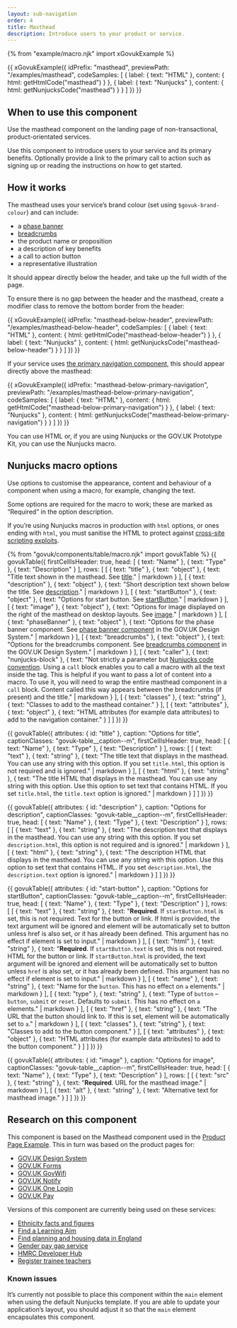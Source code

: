 ```yaml
---
layout: sub-navigation
order: 4
title: Masthead
description: Introduce users to your product or service.
---
```

{% from "example/macro.njk" import xGovukExample %}

{{ xGovukExample({
  idPrefix: "masthead",
  previewPath: "/examples/masthead",
  codeSamples: [
    {
      label: {
        text: "HTML"
      },
      content: {
        html: getHtmlCode("masthead")
      }
    },
    {
      label: {
        text: "Nunjucks"
      },
      content: {
        html: getNunjucksCode("masthead")
      }
    }
  ]
}) }}

## When to use this component

Use the masthead component on the landing page of non-transactional, product-orientated services.

Use this component to introduce users to your service and its primary benefits. Optionally provide a link to the primary call to action such as signing up or reading the instructions on how to get started.

## How it works

The masthead uses your service’s brand colour (set using `$govuk-brand-colour`) and can include:

- a [phase banner](https://design-system.service.gov.uk/components/phase-banner/)
- [breadcrumbs](https://design-system.service.gov.uk/components/breadcrumbs/)
- the product name or proposition
- a description of key benefits
- a call to action button
- a representative illustration

It should appear directly below the header, and take up the full width of the page.

To ensure there is no gap between the header and the masthead, create a modifier class to remove the bottom border from the header:

{{ xGovukExample({
  idPrefix: "masthead-below-header",
  previewPath: "/examples/masthead-below-header",
  codeSamples: [
    {
      label: {
        text: "HTML"
      },
      content: {
        html: getHtmlCode("masthead-below-header")
      }
    },
    {
      label: {
        text: "Nunjucks"
      },
      content: {
        html: getNunjucksCode("masthead-below-header")
      }
    }
  ]
}) }}


If your service uses [the primary navigation component](primary-navigation), this should appear directly above the masthead:

{{ xGovukExample({
  idPrefix: "masthead-below-primary-navigation",
  previewPath: "/examples/masthead-below-primary-navigation",
  codeSamples: [
    {
      label: {
        text: "HTML"
      },
      content: {
        html: getHtmlCode("masthead-below-primary-navigation")
      }
    },
    {
      label: {
        text: "Nunjucks"
      },
      content: {
        html: getNunjucksCode("masthead-below-primary-navigation")
      }
    }
  ]
}) }}

You can use HTML or, if you are using Nunjucks or the GOV.UK Prototype Kit, you can use the Nunjucks macro.

## Nunjucks macro options

Use options to customise the appearance, content and behaviour of a component when using a macro, for example, changing the text.

Some options are required for the macro to work; these are marked as “Required” in the option description.

If you’re using Nunjucks macros in production with `html` options, or ones ending with `html`, you must sanitise the HTML to protect against [cross-site scripting exploits](https://developer.mozilla.org/en-US/docs/Glossary/Cross-site_scripting).

{% from "govuk/components/table/macro.njk" import govukTable %}
{{ govukTable({
  firstCellIsHeader: true,
  head: [
    { text: "Name" },
    { text: "Type" },
    { text: "Description" }
  ],
  rows: [
    [
      { text: "title" },
      { text: "object" },
      { text: "Title text shown in the masthead. See [title](#title)." | markdown }
    ],
    [
      { text: "description" },
      { text: "object" },
      { text: "Short description text shown below the title. See [description](#description)." | markdown }
    ],
    [
      { text: "startButton" },
      { text: "object" },
      { text: "Options for start button. See [startButton](#start-button)." | markdown }
    ],
    [
      { text: "image" },
      { text: "object" },
      { text: "Options for image displayed on the right of the masthead on desktop layouts. See [image](#image)." | markdown }
    ],
    [
      { text: "phaseBanner" },
      { text: "object" },
      { text: "Options for the phase banner component. See [phase banner component](https://design-system.service.gov.uk/components/phase-banner/) in the GOV.UK Design System." | markdown }
    ],
    [
      { text: "breadcrumbs" },
      { text: "object" },
      { text: "Options for the breadcrumbs component. See [breadcrumbs component](https://design-system.service.gov.uk/components/breadcrumbs/) in the GOV.UK Design System." | markdown }
    ],
    [
      { text: "caller" },
      { text: "nunjucks-block" },
      { text: "Not strictly a parameter but [Nunjucks code convention](https://mozilla.github.io/nunjucks/templating.html#call). Using a `call` block enables you to call a macro with all the text inside the tag. This is helpful if you want to pass a lot of content into a macro. To use it, you will need to wrap the entire masthead component in a `call` block. Content called this way appears between the breadcrumbs (if present) and the title." | markdown }
    ],
    [
      { text: "classes" },
      { text: "string" },
      { text: "Classes to add to the masthead container." }
    ],
    [
      { text: "attributes" },
      { text: "object" },
      { text: "HTML attributes (for example data attributes) to add to the navigation container." }
    ]
  ]
}) }}

{{ govukTable({
  attributes: { id: "title" },
  caption: "Options for title",
  captionClasses: "govuk-table__caption--m",
  firstCellIsHeader: true,
  head: [
    { text: "Name" },
    { text: "Type" },
    { text: "Description" }
  ],
  rows: [
    [
      { text: "text" },
      { text: "string" },
      { text: "The title text that displays in the masthead. You can use any string with this option. If you set `title.html`, this option is not required and is ignored." | markdown }
    ],
    [
      { text: "html" },
      { text: "string" },
      { text: "The title HTML that displays in the masthead. You can use any string with this option. Use this option to set text that contains HTML. If you set `title.html`, the `title.text` option is ignored." | markdown }
    ]
  ]
}) }}

{{ govukTable({
  attributes: { id: "description" },
  caption: "Options for description",
  captionClasses: "govuk-table__caption--m",
  firstCellIsHeader: true,
  head: [
    { text: "Name" },
    { text: "Type" },
    { text: "Description" }
  ],
  rows: [
    [
      { text: "text" },
      { text: "string" },
      { text: "The description text that displays in the masthead. You can use any string with this option. If you set `description.html`, this option is not required and is ignored." | markdown }
    ],
    [
      { text: "html" },
      { text: "string" },
      { text: "The description HTML that displays in the masthead. You can use any string with this option. Use this option to set text that contains HTML. If you set `description.html`, the `description.text` option is ignored." | markdown }
    ]
  ]
}) }}

{{ govukTable({
  attributes: { id: "start-button" },
  caption: "Options for startButton",
  captionClasses: "govuk-table__caption--m",
  firstCellIsHeader: true,
  head: [
    { text: "Name" },
    { text: "Type" },
    { text: "Description" }
  ],
  rows: [
    [
      { text: "text" },
      { text: "string" },
      { text: "**Required**. If `startButton.html` is set, this is not required. Text for the button or link. If html is provided, the text argument will be ignored and element will be automatically set to button unless href is also set, or it has already been defined. This argument has no effect if element is set to input." | markdown }
    ],
    [
      { text: "html" },
      { text: "string" },
      { text: "**Required**. If `startButton.text` is set, this is not required. HTML for the button or link. If `startButton.html` is provided, the text argument will be ignored and element will be automatically set to button unless `href` is also set, or it has already been defined. This argument has no effect if element is set to input." | markdown }
    ],
    [
      { text: "name" },
      { text: "string" },
      { text: "Name for the `button`. This has no effect on `a` elements." | markdown }
    ],
    [
      { text: "type" },
      { text: "string" },
      { text: "Type of `button` – `button`, `submit` or `reset`. Defaults to `submit`. This has no effect on `a` elements." | markdown }
    ],
    [
      { text: "href" },
      { text: "string" },
      { text: "The URL that the button should link to. If this is set, element will be automatically set to `a`." | markdown }
    ],
    [
      { text: "classes" },
      { text: "string" },
      { text: "Classes to add to the button component." }
    ],
    [
      { text: "attributes" },
      { text: "object" },
      { text: "HTML attributes (for example data attributes) to add to the button component." }
    ]
  ]
}) }}

{{ govukTable({
  attributes: { id: "image" },
  caption: "Options for image",
  captionClasses: "govuk-table__caption--m",
  firstCellIsHeader: true,
  head: [
    { text: "Name" },
    { text: "Type" },
    { text: "Description" }
  ],
  rows: [
    [
      { text: "src" },
      { text: "string" },
      { text: "**Required**. URL for the masthead image." | markdown }
    ],
    [
      { text: "alt" },
      { text: "string" },
      { text: "Alternative text for masthead image." }
    ]
  ]
}) }}

## Research on this component

This component is based on the Masthead component used in the [Product Page Example](https://github.com/alphagov/product-page-example). This in turn was based on the product pages for:

- [GOV.UK Design System](https://design-system.service.gov.uk)
- [GOV.UK Forms](https://www.forms.service.gov.uk)
- [GOV.UK GovWifi](https://www.wifi.service.gov.uk)
- [GOV.UK Notify](https://www.notifications.service.gov.uk)
- [GOV.UK One Login](https://www.sign-in.service.gov.uk)
- [GOV.UK Pay](https://www.payments.service.gov.uk)

Versions of this component are currently being used on these services:

- [Ethnicity facts and figures](https://www.ethnicity-facts-figures.service.gov.uk)
- [Find a Learning Aim](https://submit-learner-data.service.gov.uk/find-a-learning-aim/)
- [Find planning and housing data in England](https://www.planning.data.gov.uk/)
- [Gender pay gap service](https://gender-pay-gap.service.gov.uk)
- [HMRC Developer Hub](https://developer.service.hmrc.gov.uk/api-documentation)
- [Register trainee teachers](https://www.register-trainee-teachers.service.gov.uk)

### Known issues

It’s currently not possible to place this component within the `main` element when using the default Nunjucks template. If you are able to update your application’s layout, you should adjust it so that the `main` element encapsulates this component.
